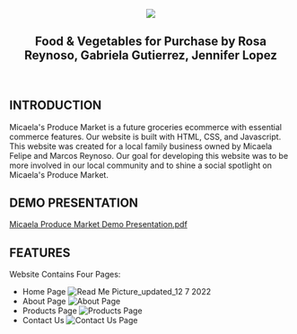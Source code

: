 <p align="center">
  <img src="https://user-images.githubusercontent.com/89892415/206354176-66b96dd8-7ac6-4b7e-80a1-f244a124e847.png"/>
</p>


<p align="center">
   <h2 align="center">Food & Vegetables for Purchase by Rosa Reynoso, Gabriela Gutierrez, Jennifer Lopez</h2>
										 </p>
<p>&nbsp;&nbsp;&nbsp;&nbsp;&nbsp;&nbsp;</p>

## INTRODUCTION
Micaela's Produce Market is a future groceries ecommerce with essential commerce features. Our website is built with HTML, CSS, and Javascript. This website was created for a local family business owned by Micaela Felipe and Marcos Reynoso. Our goal for developing this website was to be more involved in our local community and to shine a social spotlight on Micaela's Produce Market.

## DEMO PRESENTATION
[Micaela Produce Market Demo Presentation.pdf](https://github.com/jen007/MPC/files/10199038/Micaela.Produce.Market.Demo.Presentation.pdf)


## FEATURES
Website Contains Four Pages:
- Home Page
![Read Me Picture_updated_12 7 2022](https://user-images.githubusercontent.com/89892415/206359253-d0ec41f3-79c6-4cb2-b4a4-65b820ba41ef.jpg)
- About Page
![About Page](https://user-images.githubusercontent.com/89892415/206359831-836dcc06-321d-4631-aca9-4ef5ebc006a0.jpg)
- Products Page
![Products Page](https://user-images.githubusercontent.com/89892415/206376521-37384ca8-8b35-42a9-9509-ae13c8375d32.jpg)
- Contact Us
![Contact Us Page](https://user-images.githubusercontent.com/89892415/206359898-00a07cef-c22b-4ea7-a61b-17acf91e46fd.jpg)
